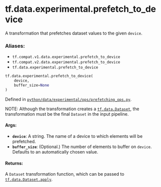 <div itemscope itemtype="http://developers.google.com/ReferenceObject">
<meta itemprop="name" content="tf.data.experimental.prefetch_to_device" />
<meta itemprop="path" content="Stable" />
</div>

# tf.data.experimental.prefetch_to_device

A transformation that prefetches dataset values to the given `device`.

### Aliases:

* `tf.compat.v1.data.experimental.prefetch_to_device`
* `tf.compat.v2.data.experimental.prefetch_to_device`
* `tf.data.experimental.prefetch_to_device`

``` python
tf.data.experimental.prefetch_to_device(
    device,
    buffer_size=None
)
```



Defined in [`python/data/experimental/ops/prefetching_ops.py`](/code/stable/tensorflow/python/data/experimental/ops/prefetching_ops.py).

<!-- Placeholder for "Used in" -->

NOTE: Although the transformation creates a <a href="../../../tf/data/Dataset.md"><code>tf.data.Dataset</code></a>, the
transformation must be the final `Dataset` in the input pipeline.

#### Args:


* <b>`device`</b>: A string. The name of a device to which elements will be prefetched.
* <b>`buffer_size`</b>: (Optional.) The number of elements to buffer on `device`.
  Defaults to an automatically chosen value.


#### Returns:

A `Dataset` transformation function, which can be passed to
<a href="../../../tf/data/Dataset.md#apply"><code>tf.data.Dataset.apply</code></a>.
